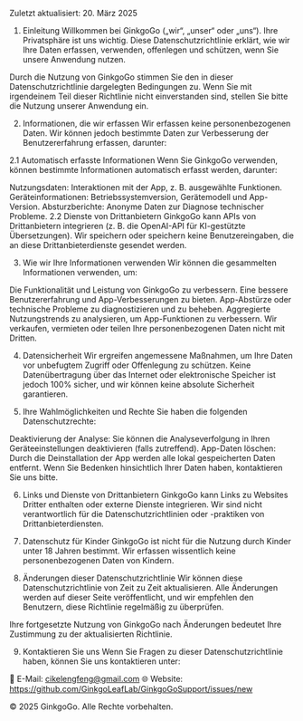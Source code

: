 Zuletzt aktualisiert: 20. März 2025

1. Einleitung
Willkommen bei GinkgoGo („wir“, „unser“ oder „uns“). Ihre Privatsphäre ist uns wichtig. Diese Datenschutzrichtlinie erklärt, wie wir Ihre Daten erfassen, verwenden, offenlegen und schützen, wenn Sie unsere Anwendung nutzen.

Durch die Nutzung von GinkgoGo stimmen Sie den in dieser Datenschutzrichtlinie dargelegten Bedingungen zu. Wenn Sie mit irgendeinem Teil dieser Richtlinie nicht einverstanden sind, stellen Sie bitte die Nutzung unserer Anwendung ein.

2. Informationen, die wir erfassen
Wir erfassen keine personenbezogenen Daten. Wir können jedoch bestimmte Daten zur Verbesserung der Benutzererfahrung erfassen, darunter:

2.1 Automatisch erfasste Informationen
Wenn Sie GinkgoGo verwenden, können bestimmte Informationen automatisch erfasst werden, darunter:

Nutzungsdaten: Interaktionen mit der App, z. B. ausgewählte Funktionen.
Geräteinformationen: Betriebssystemversion, Gerätemodell und App-Version.
Absturzberichte: Anonyme Daten zur Diagnose technischer Probleme.
2.2 Dienste von Drittanbietern
GinkgoGo kann APIs von Drittanbietern integrieren (z. B. die OpenAI-API für KI-gestützte Übersetzungen). Wir speichern oder speichern keine Benutzereingaben, die an diese Drittanbieterdienste gesendet werden.

3. Wie wir Ihre Informationen verwenden
Wir können die gesammelten Informationen verwenden, um:

Die Funktionalität und Leistung von GinkgoGo zu verbessern.
Eine bessere Benutzererfahrung und App-Verbesserungen zu bieten.
App-Abstürze oder technische Probleme zu diagnostizieren und zu beheben.
Aggregierte Nutzungstrends zu analysieren, um App-Funktionen zu verbessern.
Wir verkaufen, vermieten oder teilen Ihre personenbezogenen Daten nicht mit Dritten.

4. Datensicherheit
Wir ergreifen angemessene Maßnahmen, um Ihre Daten vor unbefugtem Zugriff oder Offenlegung zu schützen. Keine Datenübertragung über das Internet oder elektronische Speicher ist jedoch 100% sicher, und wir können keine absolute Sicherheit garantieren.

5. Ihre Wahlmöglichkeiten und Rechte
Sie haben die folgenden Datenschutzrechte:

Deaktivierung der Analyse: Sie können die Analyseverfolgung in Ihren Geräteeinstellungen deaktivieren (falls zutreffend).
App-Daten löschen: Durch die Deinstallation der App werden alle lokal gespeicherten Daten entfernt.
Wenn Sie Bedenken hinsichtlich Ihrer Daten haben, kontaktieren Sie uns bitte.

6. Links und Dienste von Drittanbietern
GinkgoGo kann Links zu Websites Dritter enthalten oder externe Dienste integrieren. Wir sind nicht verantwortlich für die Datenschutzrichtlinien oder -praktiken von Drittanbieterdiensten.

7. Datenschutz für Kinder
GinkgoGo ist nicht für die Nutzung durch Kinder unter 18 Jahren bestimmt. Wir erfassen wissentlich keine personenbezogenen Daten von Kindern.

8. Änderungen dieser Datenschutzrichtlinie
Wir können diese Datenschutzrichtlinie von Zeit zu Zeit aktualisieren. Alle Änderungen werden auf dieser Seite veröffentlicht, und wir empfehlen den Benutzern, diese Richtlinie regelmäßig zu überprüfen.

Ihre fortgesetzte Nutzung von GinkgoGo nach Änderungen bedeutet Ihre Zustimmung zu der aktualisierten Richtlinie.

9. Kontaktieren Sie uns
Wenn Sie Fragen zu dieser Datenschutzrichtlinie haben, können Sie uns kontaktieren unter:

📧 E-Mail: cikelengfeng@gmail.com
🌐 Website: https://github.com/GinkgoLeafLab/GinkgoGoSupport/issues/new

© 2025 GinkgoGo. Alle Rechte vorbehalten.